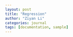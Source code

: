 ```yaml
---
layout: post
title: "Regression"
author: "Ziyan Li"
categories: journal
tags: [documentation, sample]
---
```


